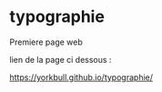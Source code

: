 # typographie
Premiere page web

lien de la page ci dessous :

https://yorkbull.github.io/typographie/

